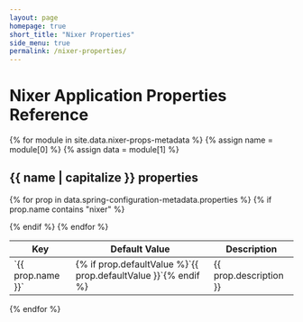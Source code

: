 ```yaml
---
layout: page
homepage: true
short_title: "Nixer Properties"
side_menu: true
permalink: /nixer-properties/
---
```


# Nixer Application Properties Reference

{% for module in site.data.nixer-props-metadata %}
{% assign name = module[0] %}
{% assign data = module[1] %}
    
## {{ name | capitalize }} properties

<table class="table table-striped table-bordered table-hover">
<colgroup>
<col class="col-md-3" />
<col class="col-md-3" />
<col class="col-md-6" />
</colgroup>
<thead>
<tr class="header">
<th >Key</th>
<th >Default Value</th>
<th >Description</th>
</tr>
</thead>
<tbody>

{% for prop in  data.spring-configuration-metadata.properties %}
{% if prop.name contains "nixer" %}
<tr>
<td markdown="span">`{{ prop.name }}`</td>
<td markdown="span">{% if prop.defaultValue %}`{{ prop.defaultValue }}`{% endif %}</td>
<td markdown="span">{{ prop.description }}</td>
</tr>
{% endif %}
{% endfor %}   

</tbody>
</table>
    

{% endfor %}
